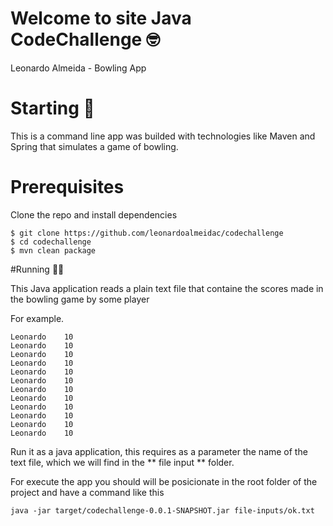 # Welcome to site Java CodeChallenge  🤓 
Leonardo Almeida - Bowling App

# Starting 🚀

This is a command line app was builded with technologies like Maven and Spring that simulates a game of bowling.

# Prerequisites

Clone the repo and install dependencies

    $ git clone https://github.com/leonardoalmeidac/codechallenge
    $ cd codechallenge
    $ mvn clean package

#Running 🏃🏿

This Java application reads a plain text file that containe the scores made in the bowling game by some player

For example.

    Leonardo	10
    Leonardo	10
    Leonardo	10
    Leonardo	10
    Leonardo	10
    Leonardo	10
    Leonardo	10
    Leonardo	10
    Leonardo	10
    Leonardo	10
    Leonardo	10
    Leonardo	10

Run it as a java application, this requires as a parameter the name of the text file, which we will find in the ** file input ** folder.

For execute the app you should will be posicionate in the root folder of the project and have a command like this





    java -jar target/codechallenge-0.0.1-SNAPSHOT.jar file-inputs/ok.txt
    

